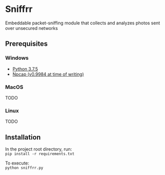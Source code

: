 # Sniffrr

Embeddable packet-sniffing module that collects and analyzes photos sent over unsecured networks

## Prerequisites

### Windows
- [Python 3.7.5](https://www.python.org/downloads/release/python-375/)
- [Npcap (v0.9984 at time of writing)](https://nmap.org/npcap/#download)

### MacOS

TODO

### Linux

TODO

## Installation

In the project root directory, run:  
`pip install -r requirements.txt`

To execute:  
`python sniffrr.py`
